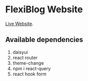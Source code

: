 # FlexiBlog Website

[Live Website]().

## Available dependencies
1. daisyui
2. react router
3. theme-change
4. npm i react-query
5. react hook form 
